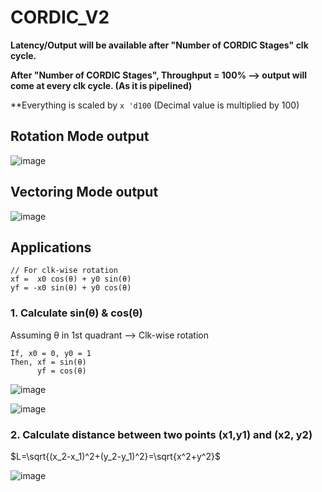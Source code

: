 # CORDIC_V2

**Latency/Output will be available after "Number of CORDIC Stages" clk cycle.**

**After "Number of CORDIC Stages", Throughput = 100% --> output will come at every clk cycle. (As it is pipelined)**

**Everything is scaled by ```x 'd100``` (Decimal value is multiplied by 100)

## Rotation Mode output
![image](https://github.com/Sourav365/CORDIC_V2/assets/49667585/916ca9a9-2b41-4eed-a217-3a1f2561b3de)


## Vectoring Mode output
![image](https://github.com/Sourav365/CORDIC_V2/assets/49667585/05943814-6c49-487a-a9a5-7903c95da2b4)


## Applications

```
// For clk-wise rotation
xf =  x0 cos(θ) + y0 sin(θ)
yf = -x0 sin(θ) + y0 cos(θ)
```
### 1. Calculate sin(θ) & cos(θ) 

Assuming θ in 1st quadrant --> Clk-wise rotation
```
If, x0 = 0, y0 = 1
Then, xf = sin(θ)
      yf = cos(θ)
```
![image](https://github.com/Sourav365/CORDIC_V2/assets/49667585/b9ec5ba5-902c-42a8-8cc5-1c7be6059343)

![image](https://github.com/Sourav365/CORDIC_V2/assets/49667585/3f58e2dd-6e99-4cdf-9cca-4f8c69945a3e)

### 2. Calculate distance between two points (x1,y1) and (x2, y2)

 $L=\sqrt{(x_2-x_1)^2+(y_2-y_1)^2}=\sqrt{x^2+y^2}$

![image](https://github.com/Sourav365/CORDIC_V2/assets/49667585/b3065cc2-5521-4b90-9761-f117646fd193)


 
